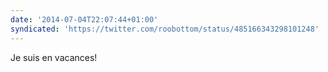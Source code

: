 ```yaml
---
date: '2014-07-04T22:07:44+01:00'
syndicated: 'https://twitter.com/roobottom/status/485166343298101248'
---
```

Je suis en vacances!
